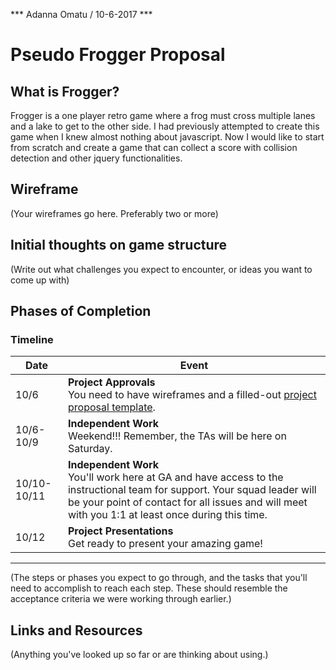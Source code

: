 *** Adanna Omatu / 10-6-2017 ***

# Pseudo Frogger Proposal

## What is Frogger?

Frogger is a one player retro game where a frog must cross multiple lanes and a lake to get to the other side. I had previously attempted to create this game when I knew almost nothing about javascript. Now I would like to start from scratch and create a game that can collect a score with collision detection and other jquery functionalities.

## Wireframe

(Your wireframes go here. Preferably two or more)

## Initial thoughts on game structure

(Write out what challenges you expect to encounter, or ideas you want to come up with)

## Phases of Completion
### Timeline

| Date        | Event                                                                                                                                                                                                                         |
|-------------|-------------------------------------------------------------------------------------------------------------------------------------------------------------------------------------------------------------------------------|
| 10/6        | **Project Approvals**<br/> You need to have wireframes and a filled-out [project proposal template](./proposal-template.md).                                                                                                      |
| 10/6-10/9 | **Independent Work**<br/> Weekend!!! Remember, the TAs will be here on Saturday. |
| 10/10-10/11 | **Independent Work**<br/> You'll work here at GA and have access to the instructional team for support. Your squad leader will be your point of contact for all issues and will meet with you 1:1 at least once during this time.                                                                                                                                                 |
| 10/12        | **Project Presentations**<br/> Get ready to present your amazing game!                                                                                                                                                            |


---
(The steps or phases you expect to go through, and the tasks that you'll need to accomplish to reach each step. These should resemble the acceptance criteria we were working through earlier.)

## Links and Resources

(Anything you've looked up so far or are thinking about using.)

